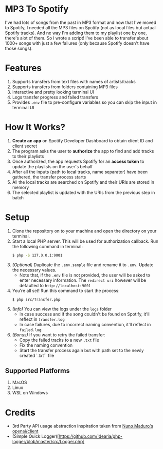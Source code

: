 # MP3 To Spotify
I've had lots of songs from the past in MP3 format and now that I've moved to Spotify, I needed all the MP3 files on Spotify (not as local files but actual Spotify tracks). And no way I'm adding them to my playlist one by one, there's alot of them. So I wrote a script! I've been able to transfer about 1000+ songs with just a few failures (only because Spotify doesn't have those songs).

# Features
1. Supports transfers from text files with names of artists/tracks
2. Supports transfers from folders containing MP3 files
3. Interactive and pretty looking terminal UI
4. Logs transfer progress and failed transfers
5. Provides `.env` file to pre-configure variables so you can skip the input in terminal UI

# How It Works?
1. **Create an app** on Spotify Developer Dashboard to obtain client ID and client secret
2. The program asks the user to **authorize** the app to find and add tracks to their playlists
3. Once authorized, the app requests Spotify for an **access token** to update the playlists on the user's behalf
4. After all the inputs (path to local tracks, name separator) have been gathered, the transfer process starts
5. All the local tracks are searched on Spotify and their URIs are stored in memory
6. The selected playlist is updated with the URIs from the previous step in batch

# Setup
1. Clone the repository on to your machine and open the directory on your terminal.
2. Start a local PHP server. This will be used for authorization callback. Run the following command in terminal:
    ```bash
    $ php -S 127.0.0.1:9001
    ```
3. *(Optional)* Duplicate the `.env.sample` file and rename it to `.env`. Update the necessary values.
    - Note that, if the `.env` file is not provided, the user will be asked to enter necessary information. The `redirect uri` however will be defaulted to `http://localhost:9001`
4. You're all set! Run this command to start the process:
    ```bash
    $ php src/Transfer.php
    ```
5. *(Info)* You can view the logs under the `logs` folder
    - In case success and if the song couldn't be found on Spotify, it'll reflect in `transfer.log`
    - In case failures, due to incorrect naming convention, it'll reflect in `failed.log`
6. *(Bonus)* If you want to retry the failed transfer:
    - Copy the failed tracks to a new `.txt` file
    - Fix the naming convention
    - Start the transfer process again but with path set to the newly created `.txt`` file

## Supported Platforms
1. MacOS
2. Linux
3. WSL on Windows

# Credits
- 3rd Party API usage abstraction inspiration taken from [Nuno Maduro's](https://twitter.com/enunomaduro) [openai/client](https://github.com/openai-php/client)
- (Simple Quick Logger)[https://github.com/Idearia/php-logger/blob/master/src/Logger.php]